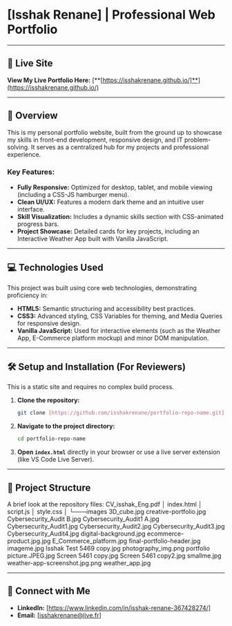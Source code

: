 # [Isshak Renane] | Professional Web Portfolio

---

## 🚀 Live Site

**View My Live Portfolio Here:** [**[https://isshakrenane.github.io/]**](https://isshakrenane.github.io/)

---

## 🌟 Overview

This is my personal portfolio website, built from the ground up to showcase my skills in front-end development, responsive design, and IT problem-solving. It serves as a centralized hub for my projects and professional experience.

### Key Features:

* **Fully Responsive:** Optimized for desktop, tablet, and mobile viewing (including a CSS-JS hamburger menu).
* **Clean UI/UX:** Features a modern dark theme and an intuitive user interface.
* **Skill Visualization:** Includes a dynamic skills section with CSS-animated progress bars.
* **Project Showcase:** Detailed cards for key projects, including an Interactive Weather App built with Vanilla JavaScript.

---

## 💻 Technologies Used

This project was built using core web technologies, demonstrating proficiency in:

* **HTML5:** Semantic structuring and accessibility best practices.
* **CSS3:** Advanced styling, CSS Variables for theming, and Media Queries for responsive design.
* **Vanilla JavaScript:** Used for interactive elements (such as the Weather App, E-Commerce platform mockup) and minor DOM manipulation.

---

## 🛠️ Setup and Installation (For Reviewers)

This is a static site and requires no complex build process.

1.  **Clone the repository:**
    ```bash
    git clone [https://github.com/isshakrenane/portfolio-repo-name.git](https://github.com/isshakrenane/portfolio-repo-name.git)
    ```
2.  **Navigate to the project directory:**
    ```bash
    cd portfolio-repo-name
    ```
3.  **Open `index.html`** directly in your browser or use a live server extension (like VS Code Live Server).

---

## 📂 Project Structure

A brief look at the repository files:
CV_isshak_Eng.pdf
│   index.html
│   script.js
│   style.css
│
└───images
        3D_cube.jpg
        creative-portfolio.jpg
        Cybersecurity_Audit B.jpg
        Cybersecurity_Audit1 A.jpg
        Cybersecurity_Audit1.jpg
        Cybersecurity_Audit2.jpg
        Cybersecurity_Audit3.jpg
        Cybersecurity_Audit4.jpg
        digital-background.jpg
        ecommerce-product.jpg.jpg
        E_Commerce_platform.jpg
        final-portfolio-header.jpg
        imageme.jpg
        Isshak Test 5469 copy.jpg
        photography_img.png
        portfolio picture.JPEG.jpg
        Screen 5461 copy.jpg
        Screen 5461 copy2.jpg
        smallme.jpg
        weather-app-screenshot.jpg.png
        weather_app.jpg

---

## 👋 Connect with Me

* **LinkedIn:** [https://www.linkedin.com/in/isshak-renane-367428274/]
* **Email:** [isshakrenane@live.fr]
